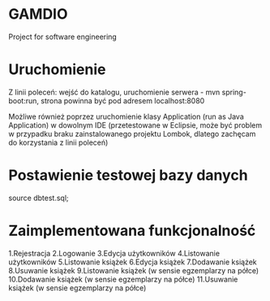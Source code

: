 # GAMDIO
Project for software engineering

# Uruchomienie
Z linii poleceń: wejść do katalogu, uruchomienie serwera - mvn spring-boot:run, strona powinna być pod adresem localhost:8080

Możliwe również poprzez uruchomienie klasy Application (run as Java Application) w dowolnym IDE (przetestowane w Eclipsie, może być problem w przypadku braku zainstalowanego projektu Lombok, dlatego zachęcam do korzystania z linii poleceń)

# Postawienie testowej bazy danych

source dbtest.sql;


# Zaimplementowana funkcjonalność

1.Rejestracja
2.Logowanie
3.Edycja użytkowników
4.Listowanie użytkowników
5.Listowanie książek
6.Edycja książek
7.Dodawanie książek
8.Usuwanie książek
9.Listowanie książek (w sensie egzemplarzy na półce)
10.Dodawanie książek (w sensie egzemplarzy na półce)
11.Usuwanie książek (w sensie egzemplarzy na półce)
